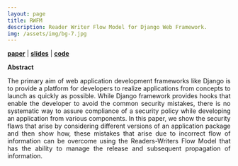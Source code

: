 ```yaml
---
layout: page
title: RWFM
description: Reader Writer Flow Model for Django Web Framework.
img: /assets/img/bg-7.jpg
---
```

<p>
<a target="_blank" href="https://link.springer.com/chapter/10.1007/978-3-319-26961-0_34"><strong>paper</strong></a> | <a target="_blank" href="/assets/slides/rwfm_ppt.pdf"><strong>slides</strong></a> | <a target="_blank" href=""><strong>code</strong></a> 
</p>

<strong>Abstract</strong>

<p align="justify">
The primary aim of web application development frameworks like Django is to provide a platform for developers to realize applications from concepts to launch as quickly as possible. While Django framework provides hooks that enable the developer to avoid the common security mistakes, there is no systematic way to assure compliance of a security policy while developing an application from various components. In this paper, we show the security flaws that arise by considering different versions of an application package and then show how, these mistakes that arise due to incorrect flow of information can be overcome using the Readers-Writers Flow Model that has the ability to manage the release and subsequent propagation of information.
</p>

